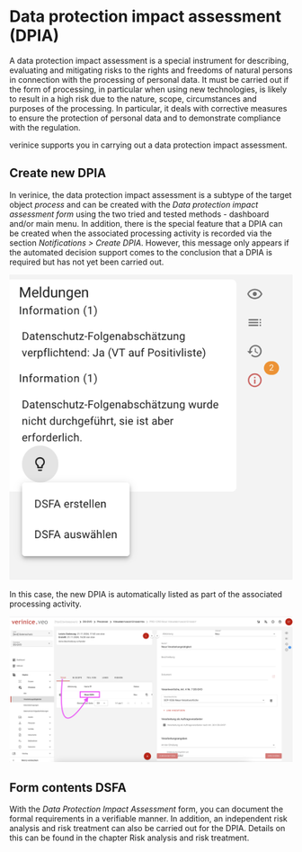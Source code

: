 <!-- © 2024 The Project Contributors - see AUTHORS.txt -->
# Data protection impact assessment (DPIA)

A data protection impact assessment is a special instrument for describing, evaluating and mitigating risks to the rights and freedoms of natural persons in connection with the processing of personal data. It must be carried out if the form of processing, in particular when using new technologies, is likely to result in a high risk due to the nature, scope, circumstances and purposes of the processing. In particular, it deals with corrective measures to ensure the protection of personal data and to demonstrate compliance with the regulation.

verinice supports you in carrying out a data protection impact assessment.

## Create new DPIA

In verinice, the data protection impact assessment is a subtype of the target object *process* and can be created with the *Data protection impact assessment form* using the two tried and tested methods - dashboard and/or main menu.
In addition, there is the special feature that a DPIA can be created when the associated processing activity is recorded via the section *Notifications > Create DPIA*.
However, this message only appears if the automated decision support comes to the conclusion that a DPIA is required but has not yet been carried out.

![DSFA](  /assets/en/domain-ds-gvo/Bild16.png)

In this case, the new DPIA is automatically listed as part of the associated processing activity.

![DSFA](  /assets/en/domain-ds-gvo/Bild17.png)

## Form contents DSFA

With the *Data Protection Impact Assessment* form, you can document the formal requirements in a verifiable manner. In addition, an independent risk analysis and risk treatment can also be carried out for the DPIA. Details on this can be found in the chapter Risk analysis and risk treatment.
